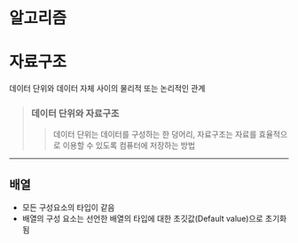# 알고리즘
# 자료구조
데이터 단위와 데이터 자체 사이의 물리적 또는 논리적인 관계
> ### 데이터 단위와 자료구조
>> 데이터 단위는 데이터를 구성하는 한 덩어리, 자료구조는 자료를 효율적으로 이용할 수 있도록 컴퓨터에 저장하는 방법
---
## 배열

- 모든 구성요소의 타입이 같음
- 배열의 구성 요소는 선언한 배열의 타입에 대한 초깃값(Default value)으로 초기화됨
